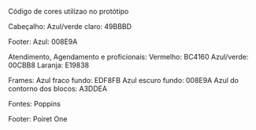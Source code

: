 Código de cores utilizao no protótipo 

Cabeçalho:
Azul/verde claro: 49BBBD 

Footer:
Azul: 008E9A

Atendimento, Agendamento e proficionais: 
Vermelho: BC4160
Azul/verde: 00CBB8
Laranja: E19838

Frames:
Azul fraco fundo: EDF8FB
Azul escuro fundo: 008E9A
Azul do contorno dos blocos: A3DDEA

Fontes: 
Poppins 

Footer: Poiret One 
